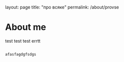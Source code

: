 layout: page
title: "про всяке"
permalink: /about/provse

# About  me

test test test
errtt

```text

afasfagdgfsdgs

```
